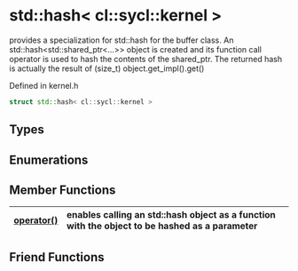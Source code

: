 # std::hash< cl::sycl::kernel >

provides a specialization for std::hash for the buffer class. An std::hash<std::shared_ptr<...>> object is created and its function call operator is used to hash the contents of the shared_ptr. The returned hash is actually the result of (size_t) object.get_impl().get() 

Defined in kernel.h

```cpp
struct std::hash< cl::sycl::kernel >
```

## Types

## Enumerations

## Member Functions

| [operator()](./functions/operator()/README.md) | enables calling an std::hash object as a function with the object to be hashed as a parameter  |
| :--- | :--- |


## Friend Functions

